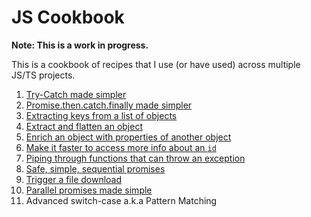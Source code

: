 # JS Cookbook

**Note: This is a work in progress.**

This is a cookbook of recipes that I use (or have used) across multiple JS/TS projects.

1. [Try-Catch made simpler](./try-catch-made-simpler.md)
1. [Promise.then.catch.finally made simpler](./promise-made-simpler.md)
1. [Extracting keys from a list of objects](./extract-keys.md)
1. [Extract and flatten an object](./extract-and-flatten.md)
1. [Enrich an object with properties of another object](./enrich-object.md)
1. [Make it faster to access more info about an `id`](./faster-access.md)
1. [Piping through functions that can throw an exception](./pipe-through-exception-funcs.md)
1. [Safe, simple, sequential promises](./sequential-promises.md)
1. [Trigger a file download](./trigger-file-download.md)
1. [Parallel promises made simple](./parallel-promises.md)
1. Advanced switch-case a.k.a Pattern Matching
